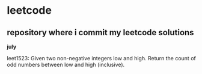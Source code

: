 # leetcode

## repository where i commit my leetcode solutions

**july**

leet1523: Given two non-negative integers low and high. Return the count of odd numbers between low and high (inclusive).

